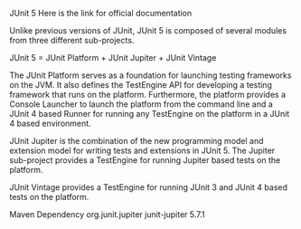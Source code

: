 JUnit 5
Here is the link for official documentation

Unlike previous versions of JUnit, JUnit 5 is composed of several modules from three different sub-projects.

JUnit 5 = JUnit Platform + JUnit Jupiter + JUnit Vintage

The JUnit Platform serves as a foundation for launching testing frameworks on the JVM. It also defines the TestEngine API for developing a testing framework that runs on the platform. Furthermore, the platform provides a Console Launcher to launch the platform from the command line and a JUnit 4 based Runner for running any TestEngine on the platform in a JUnit 4 based environment.

JUnit Jupiter is the combination of the new programming model and extension model for writing tests and extensions in JUnit 5. The Jupiter sub-project provides a TestEngine for running Jupiter based tests on the platform.

JUnit Vintage provides a TestEngine for running JUnit 3 and JUnit 4 based tests on the platform.

Maven Dependency
<dependency>
<groupId>org.junit.jupiter</groupId>
<artifactId>junit-jupiter</artifactId>
<version>5.7.1</version>
</dependency>
